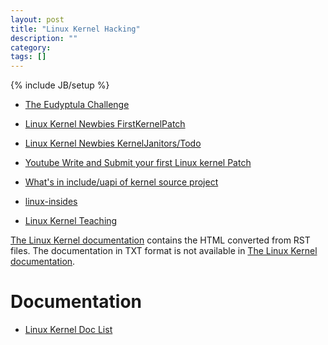 ```yaml
---
layout: post
title: "Linux Kernel Hacking"
description: ""
category:
tags: []
---
```

{% include JB/setup %}
- [The Eudyptula Challenge](http://eudyptula-challenge.org/)
- [Linux Kernel Newbies FirstKernelPatch](http://kernelnewbies.org/FirstKernelPatch)
- [Linux Kernel Newbies KernelJanitors/Todo](http://kernelnewbies.org/KernelJanitors/Todo)
- [Youtube Write and Submit your first Linux kernel Patch](http://www.youtube.com/watch?v=LLBrBBImJt4)
- [What's in include/uapi of kernel source project](https://stackoverflow.com/questions/18858190/whats-in-include-uapi-of-kernel-source-project)

- [linux-insides](https://0xax.gitbooks.io/linux-insides/content/)
- [Linux Kernel Teaching](https://linux-kernel-labs.github.io/master/)

[The Linux Kernel documentation][1] contains the HTML converted from RST files.
The documentation in TXT format is not available in [The Linux Kernel documentation][1].

# Documentation
- [Linux Kernel Doc List](https://www.kernel.org/doc/)


[1]: https://www.kernel.org/doc/html/latest/

